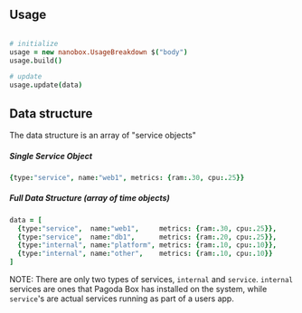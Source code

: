 ## Usage
```coffeescript

# initialize
usage = new nanobox.UsageBreakdown $("body")
usage.build()

# update
usage.update(data)
```

## Data structure
The data structure is an array of "service objects"

##### Single Service Object
``` coffeescript
{type:"service", name:"web1", metrics: {ram:.30, cpu:.25}}
```

##### Full Data Structure (array of time objects)
```coffeescript
data = [
  {type:"service",  name:"web1",     metrics: {ram:.30, cpu:.25}},
  {type:"service",  name:"db1",      metrics: {ram:.20, cpu:.25}},
  {type:"internal", name:"platform", metrics: {ram:.10, cpu:.10}},
  {type:"internal", name:"other",    metrics: {ram:.10, cpu:.10}}
]
```

NOTE: There are only two types of services, `internal` and `service`. `internal` services are ones that Pagoda Box has installed on the system, while `service`'s are actual services running as part of a users app.

